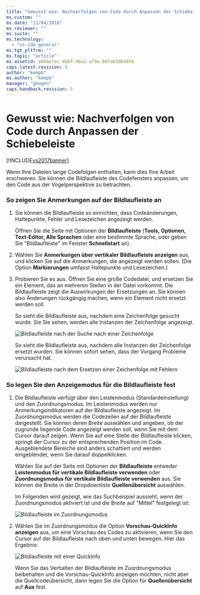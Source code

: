 ```yaml
---
title: "Gewusst wie: Nachverfolgen von Code durch Anpassen der Schiebeleiste | Microsoft Docs"
ms.custom: ""
ms.date: "11/04/2016"
ms.reviewer: ""
ms.suite: ""
ms.technology: 
  - "vs-ide-general"
ms.tgt_pltfrm: ""
ms.topic: "article"
ms.assetid: a9ebe7ec-4b6f-4ba2-a79e-80fab3db485b
caps.latest.revision: 5
author: "kempb"
ms.author: "kempb"
manager: "ghogen"
caps.handback.revision: 5
---
```

# Gewusst wie: Nachverfolgen von Code durch Anpassen der Schiebeleiste
[!INCLUDE[vs2017banner](../code-quality/includes/vs2017banner.md)]

Wenn Ihre Dateien lange Codefolgen enthalten, kann dies Ihre Arbeit erschweren.  Sie können die Bildlaufleiste des Codefensters anpassen, um den Code aus der Vogelperspektive zu betrachten.  
  
### So zeigen Sie Anmerkungen auf der Bildlaufleiste an  
  
1.  Sie können die Bildlaufleiste so einrichten, dass Codeänderungen, Haltepunkte, Fehler und Lesezeichen angezeigt werden.  
  
     Öffnen Sie die Seite mit Optionen der **Bildlaufleiste** \(**Tools, Optionen, Text\-Editor, Alle Sprachen** oder eine bestimmte Sprache, oder geben Sie "Bildlaufleiste" im Fenster **Schnellstart** an\).  
  
2.  Wählen Sie **Anmerkungen über vertikaler Bildlaufleiste anzeigen** aus, und klicken Sie auf die Anmerkungen, die angezeigt werden sollen.  \(Die Option **Markierungen** umfasst Haltepunkte und Lesezeichen.\)  
  
3.  Probieren Sie es aus.  Öffnen Sie eine große Codedatei, und ersetzen Sie ein Element, das an mehreren Stellen in der Datei vorkommt.  Die Bildlaufleiste zeigt die Auswirkungen der Ersetzungen an. Sie können also Änderungen rückgängig machen, wenn ein Element nicht ersetzt werden soll.  
  
     So sieht die Bildlaufleiste aus, nachdem eine Zeichenfolge gesucht wurde.  Sie Sie sehen, werden alle Instanzen der Zeichenfolge angezeigt.  
  
     ![Bildlaufleiste nach der Suche nach einer Zeichenfolge](~/docs/ide/media/enhancedscrollbarsearch.png "EnhancedScrollbarSearch")  
  
     So sieht die Bildlaufleiste aus, nachdem alle Instanzen der Zeichenfolge ersetzt wurden.  Sie können sofort sehen, dass der Vorgang Probleme verursacht hat.  
  
     ![Bildlaufleiste nach dem Ersetzen einer Zeichenfolge mit Fehlern](~/docs/ide/media/enhancedscrollbarreplace.png "EnhancedScrollbarReplace")  
  
### So legen Sie den Anzeigemodus für die Bildlaufleiste fest  
  
1.  Die Bildlaufleiste verfügt über den Leistenmodus \(Standardeinstellung\) und den Zuordnungsmodus.  Im Leistenmodus werden nur Anmerkungsindikatoren auf der Bildlaufleiste angezeigt.  Im Zuordnungsmodus werden die Codezeilen auf der Bildlaufleiste dargestellt.  Sie können deren Breite auswählen und angeben, ob der zugrunde liegende Code angezeigt werden soll, wenn Sie mit dem Cursor darauf zeigen.  Wenn Sie auf eine Stelle der Bildlaufleiste klicken, springt der Cursor zu der entsprechenden Position im Code.  Ausgeblendete Bereiche sind anders schattiert und werden eingeblendet, wenn Sie darauf doppelklicken.  
  
     Wählen Sie auf der Seite mit Optionen der **Bildlaufleiste** entweder **Leistenmodus für vertikale Bildlaufleiste verwenden** oder **Zuordnungsmodus für vertikale Bildlaufleiste verwenden** aus.  Sie können die Breite in der Dropdownliste **Quellenübersicht** auswählen.  
  
     Im Folgenden wird gezeigt, wie das Suchbeispiel aussieht, wenn der Zuordnungsmodus aktiviert ist und die Breite auf "Mittel" festgelegt ist:  
  
     ![Bildlaufleiste im Zuordnungsmodus](~/docs/ide/media/enhancedscrollbar.png "EnhancedScrollbar")  
  
2.  Wählen Sie im Zuordnungsmodus die Option **Vorschau\-QuickInfo anzeigen** aus, um eine Vorschau des Codes zu aktivieren, wenn Sie den Cursor auf der Bildlaufleiste nach oben und unten bewegen.  Hier das Ergebnis:  
  
     ![Bildlaufleiste mit einer QuickInfo](~/docs/ide/media/enhancedscrollbarsearchtooltip.png "EnhancedScrollbarSearchTooltip")  
  
     Wenn Sie das Verhalten der Bildlaufleiste im Zuordnungsmodus beibehalten und die Vorschau\-QuickInfo anzeigen möchten, nicht aber die Quellcodeübersicht, dann legen Sie die Option für **Quellenübersicht** auf **Aus** fest.